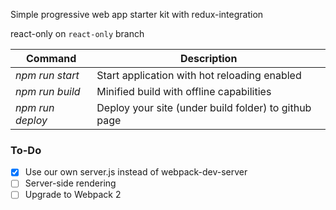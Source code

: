 Simple progressive web app starter kit with redux-integration 

react-only on `react-only` branch

Command|Description
--- | ---
*npm run start*|Start application with hot reloading enabled
*npm run build*|Minified build with offline capabilities
*npm run deploy*|Deploy your site (under build folder) to github page

### To-Do

- [x] Use our own server.js instead of webpack-dev-server
- [ ] Server-side rendering
- [ ] Upgrade to Webpack 2